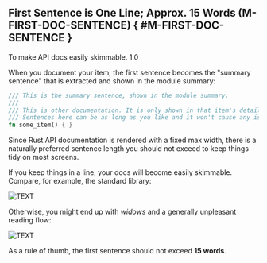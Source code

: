 ﻿<!-- Copyright (c) Microsoft Corporation. Licensed under the MIT license. -->

## First Sentence is One Line; Approx. 15 Words (M-FIRST-DOC-SENTENCE) { #M-FIRST-DOC-SENTENCE }

<why>To make API docs easily skimmable.</why>
<guideline-status><active>1.0</active></guideline-status>

When you document your item, the first sentence becomes the "summary sentence" that is extracted and shown in the module summary:

```rust
/// This is the summary sentence, shown in the module summary.
///
/// This is other documentation. It is only shown in that item's detail view.
/// Sentences here can be as long as you like and it won't cause any issues.
fn some_item() { }
```

Since Rust API documentation is rendered with a fixed max width, there is a naturally preferred sentence length you should not
exceed to keep things tidy on most screens.

If you keep things in a line, your docs will become easily skimmable. Compare, for example, the standard library:

![TEXT](M-FIRST-DOC-SENTENCE_GOOD.png)

Otherwise, you might end up with _widows_ and a generally unpleasant reading flow:

![TEXT](M-FIRST-DOC-SENTENCE_BAD.png)

As a rule of thumb, the first sentence should not exceed **15 words**.
